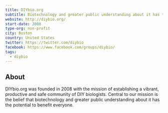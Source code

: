 ```yaml
---
title: DIYbio.org
subtitle: Biotechnology and greater public understanding about it has the potential to benefit everyone.
website: http://diybio.org/
start-date: 2008
type-org: non-profit
city: Boston
country: United States
twitter: https://twitter.com/diybio
facebook: https://www.facebook.com/groups/diybio/
tags:
  - diybio
---
```


## About
DIYbio.org was founded in 2008 with the mission of establishing a vibrant, productive and safe community of DIY biologists.  Central to our mission is the belief that biotechnology and greater public understanding about it has the potential to benefit everyone.

